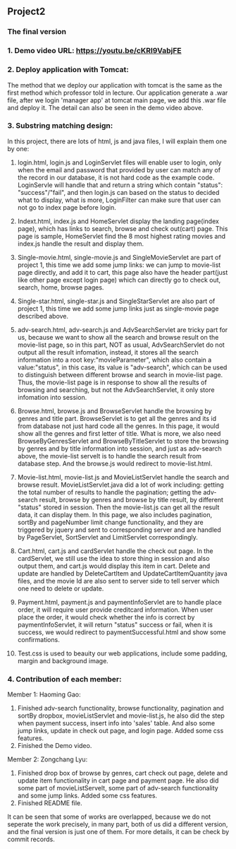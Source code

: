 ## Project2

### The final version

### 1. Demo video URL: https://youtu.be/cKRI9VabjFE


### 2.  Deploy application with Tomcat:
The method that we deploy our application with tomcat is the same as the first method which professor told in lecture. 
Our application generate a .war file, after we login 'manager app' at tomcat main page, we add this .war file and deploy it.
The detail can also be seen in the demo video above.

### 3. Substring matching design:
In this project, there are lots of html, js and java files, I will explain them one by one:

1. login.html, login.js and LoginServlet files will enable user to login, only when the email and password that provided by user can match any of the record in our database, it is not hard code as the example code. LoginServle will handle that and return a string which contain "status": "success"/"fail", and then login.js can based on the status to decided what to display, what is more, LoginFilter can make sure that user can not go to index page before login.

2. Indext.html, index.js and HomeServlet display the landing page(index page), which has links to search, browse and check out(cart) page. This page is sample, HomeServlet find the 8 most highest rating movies and index.js handle the result and display them.

3. Single-movie.html, single-movie.js and SingleMovieServlet are part of project 1, this time we add some jump links: we can jump to movie-list page directly, and add it to cart, this page also have the header part(just like other page except login page) which can directly go to check out, search, home, browse pages.

4. Single-star.html, single-star.js and SingleStarServlet are also part of project 1, this time we add some jump links just as single-movie page described above.

5. adv-search.html, adv-search.js and AdvSearchServlet are tricky part for us, because we want to show all the search and browse result on the movie-list page, so in this part, NOT as usual, AdvSearchServlet do not output all the result infomation, instead, it stores all the search information into a root key:"movieParameter", which also contain a value:"status", in this case, its value is "adv-search", which can be used to distinguish between different browse and search in movie-list page. Thus, the movie-list page is in response to show all the results of browsing and searching, but not the AdvSearchServlet, it only store infomation into session.

6. Browse.html, browse.js and BrowseServlet handle the browsing by genres and title part. BrowseServlet is to get all the genres and its id from database not just hard code all the genres. In this page, it would show all the genres and first letter of title. What is more, we also need BrowseByGenresServlet and BrowseByTitleServlet to store the browsing by genres and by title information into session, and just as adv-search above, the movie-list servelt is to handle the search result from database step. And the browse.js would redirect to movie-list.html.

7. Movie-list.html, movie-list.js and MovieListServlet handle the search and browse result. MovieListServlet.java did a lot of work including: getting the total number of results to handle the pagination; getting the adv-search result, browse by genres and browse by title result, by different "status" stored in session. Then the movie-list.js can get all the result data, it can display them. In this page, we also includes pagination, sortBy and  pageNumber limit change functionality, and they are   triggered by jquery and sent to corresponding server and are handled by PageServlet, SortServlet and LimitServlet  correspondingly. 

8. Cart.html, cart.js and cardServlet handle the check out page. In the cardServlet, we still use the idea to store thing in session and also output them, and cart.js would display this item in cart. Delete and update are handled by DeleteCartItem and UpdateCartItemQuantity java files, and the movie Id are also sent to server side to tell server which one need to delete or update.
 
9. Payment.html, payment.js and paymentInfoServlet are to handle place order, it will require user provide creditcard information. When user place the order, it would check whether the info is correct by paymentInfoServlet, it will return "status" success or fail, when it is success, we would redirect to paymentSuccessful.html and show some confirmations.

10. Test.css is used to beauity our web applications, include some padding, margin and background image.



### 4. Contribution of each member:
Member 1: Haoming Gao:
1. Finished adv-search functionality, browse functionality, pagination and sortBy dropbox, movieListServlet and movie-list.js, he also did the step when payment success, insert info into 'sales' table. And also some jump links, update in check out page, and login page. Added some css features.
2. Finished the Demo video.

Member 2: Zongchang Lyu:
1. Finished drop box of browse by genres, cart check out page, delete and update item functionality in cart page and payment page. He also did some part of movieListServelt, some part of adv-search functionality and some jump links. Added some css features.
2. Finished README file.

It can be seen that some of works are overlapped, because we do not seperate the work precisely, in many part, both of us did a different version, and the final version is just one of them. For more details, it can be check by commit records.



